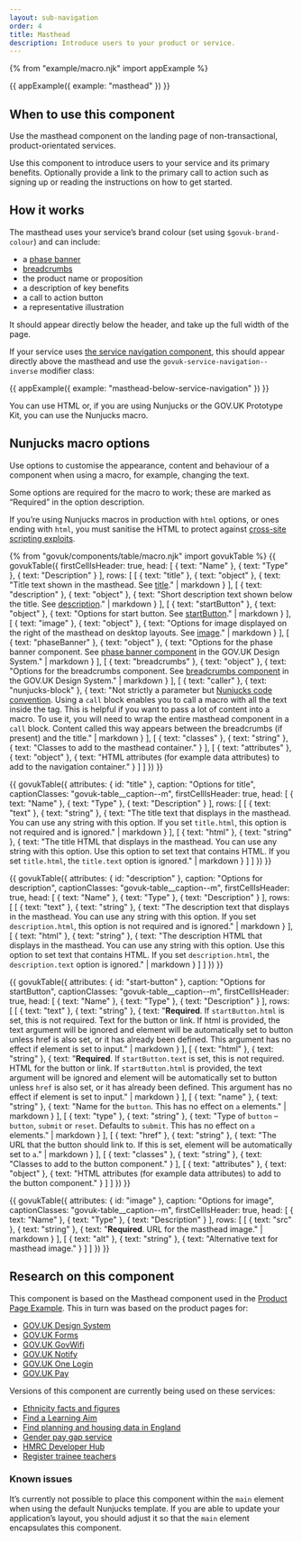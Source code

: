 ```yaml
---
layout: sub-navigation
order: 4
title: Masthead
description: Introduce users to your product or service.
---
```


{% from "example/macro.njk" import appExample %}

{{ appExample({
  example: "masthead"
}) }}

## When to use this component

Use the masthead component on the landing page of non-transactional, product-orientated services.

Use this component to introduce users to your service and its primary benefits. Optionally provide a link to the primary call to action such as signing up or reading the instructions on how to get started.

## How it works

The masthead uses your service’s brand colour (set using `$govuk-brand-colour`) and can include:

- a [phase banner](https://design-system.service.gov.uk/components/phase-banner/)
- [breadcrumbs](https://design-system.service.gov.uk/components/breadcrumbs/)
- the product name or proposition
- a description of key benefits
- a call to action button
- a representative illustration

It should appear directly below the header, and take up the full width of the page.

If your service uses [the service navigation component](https://design-system.service.gov.uk/components/service-navigation/), this should appear directly above the masthead and use the `govuk-service-navigation--inverse` modifier class:

{{ appExample({
  example: "masthead-below-service-navigation"
}) }}

You can use HTML or, if you are using Nunjucks or the GOV.UK Prototype Kit, you can use the Nunjucks macro.

## Nunjucks macro options

Use options to customise the appearance, content and behaviour of a component when using a macro, for example, changing the text.

Some options are required for the macro to work; these are marked as “Required” in the option description.

If you’re using Nunjucks macros in production with `html` options, or ones ending with `html`, you must sanitise the HTML to protect against [cross-site scripting exploits](https://developer.mozilla.org/en-US/docs/Glossary/Cross-site_scripting).

{% from "govuk/components/table/macro.njk" import govukTable %}
{{ govukTable({
  firstCellIsHeader: true,
  head: [
    { text: "Name" },
    { text: "Type" },
    { text: "Description" }
  ],
  rows: [
    [
      { text: "title" },
      { text: "object" },
      { text: "Title text shown in the masthead. See [title](#title)." | markdown }
    ],
    [
      { text: "description" },
      { text: "object" },
      { text: "Short description text shown below the title. See [description](#description)." | markdown }
    ],
    [
      { text: "startButton" },
      { text: "object" },
      { text: "Options for start button. See [startButton](#start-button)." | markdown }
    ],
    [
      { text: "image" },
      { text: "object" },
      { text: "Options for image displayed on the right of the masthead on desktop layouts. See [image](#image)." | markdown }
    ],
    [
      { text: "phaseBanner" },
      { text: "object" },
      { text: "Options for the phase banner component. See [phase banner component](https://design-system.service.gov.uk/components/phase-banner/) in the GOV.UK Design System." | markdown }
    ],
    [
      { text: "breadcrumbs" },
      { text: "object" },
      { text: "Options for the breadcrumbs component. See [breadcrumbs component](https://design-system.service.gov.uk/components/breadcrumbs/) in the GOV.UK Design System." | markdown }
    ],
    [
      { text: "caller" },
      { text: "nunjucks-block" },
      { text: "Not strictly a parameter but [Nunjucks code convention](https://mozilla.github.io/nunjucks/templating.html#call). Using a `call` block enables you to call a macro with all the text inside the tag. This is helpful if you want to pass a lot of content into a macro. To use it, you will need to wrap the entire masthead component in a `call` block. Content called this way appears between the breadcrumbs (if present) and the title." | markdown }
    ],
    [
      { text: "classes" },
      { text: "string" },
      { text: "Classes to add to the masthead container." }
    ],
    [
      { text: "attributes" },
      { text: "object" },
      { text: "HTML attributes (for example data attributes) to add to the navigation container." }
    ]
  ]
}) }}

{{ govukTable({
  attributes: { id: "title" },
  caption: "Options for title",
  captionClasses: "govuk-table__caption--m",
  firstCellIsHeader: true,
  head: [
    { text: "Name" },
    { text: "Type" },
    { text: "Description" }
  ],
  rows: [
    [
      { text: "text" },
      { text: "string" },
      { text: "The title text that displays in the masthead. You can use any string with this option. If you set `title.html`, this option is not required and is ignored." | markdown }
    ],
    [
      { text: "html" },
      { text: "string" },
      { text: "The title HTML that displays in the masthead. You can use any string with this option. Use this option to set text that contains HTML. If you set `title.html`, the `title.text` option is ignored." | markdown }
    ]
  ]
}) }}

{{ govukTable({
  attributes: { id: "description" },
  caption: "Options for description",
  captionClasses: "govuk-table__caption--m",
  firstCellIsHeader: true,
  head: [
    { text: "Name" },
    { text: "Type" },
    { text: "Description" }
  ],
  rows: [
    [
      { text: "text" },
      { text: "string" },
      { text: "The description text that displays in the masthead. You can use any string with this option. If you set `description.html`, this option is not required and is ignored." | markdown }
    ],
    [
      { text: "html" },
      { text: "string" },
      { text: "The description HTML that displays in the masthead. You can use any string with this option. Use this option to set text that contains HTML. If you set `description.html`, the `description.text` option is ignored." | markdown }
    ]
  ]
}) }}

{{ govukTable({
  attributes: { id: "start-button" },
  caption: "Options for startButton",
  captionClasses: "govuk-table__caption--m",
  firstCellIsHeader: true,
  head: [
    { text: "Name" },
    { text: "Type" },
    { text: "Description" }
  ],
  rows: [
    [
      { text: "text" },
      { text: "string" },
      { text: "**Required**. If `startButton.html` is set, this is not required. Text for the button or link. If html is provided, the text argument will be ignored and element will be automatically set to button unless href is also set, or it has already been defined. This argument has no effect if element is set to input." | markdown }
    ],
    [
      { text: "html" },
      { text: "string" },
      { text: "**Required**. If `startButton.text` is set, this is not required. HTML for the button or link. If `startButton.html` is provided, the text argument will be ignored and element will be automatically set to button unless `href` is also set, or it has already been defined. This argument has no effect if element is set to input." | markdown }
    ],
    [
      { text: "name" },
      { text: "string" },
      { text: "Name for the `button`. This has no effect on `a` elements." | markdown }
    ],
    [
      { text: "type" },
      { text: "string" },
      { text: "Type of `button` – `button`, `submit` or `reset`. Defaults to `submit`. This has no effect on `a` elements." | markdown }
    ],
    [
      { text: "href" },
      { text: "string" },
      { text: "The URL that the button should link to. If this is set, element will be automatically set to `a`." | markdown }
    ],
    [
      { text: "classes" },
      { text: "string" },
      { text: "Classes to add to the button component." }
    ],
    [
      { text: "attributes" },
      { text: "object" },
      { text: "HTML attributes (for example data attributes) to add to the button component." }
    ]
  ]
}) }}

{{ govukTable({
  attributes: { id: "image" },
  caption: "Options for image",
  captionClasses: "govuk-table__caption--m",
  firstCellIsHeader: true,
  head: [
    { text: "Name" },
    { text: "Type" },
    { text: "Description" }
  ],
  rows: [
    [
      { text: "src" },
      { text: "string" },
      { text: "**Required**. URL for the masthead image." | markdown }
    ],
    [
      { text: "alt" },
      { text: "string" },
      { text: "Alternative text for masthead image." }
    ]
  ]
}) }}

## Research on this component

This component is based on the Masthead component used in the [Product Page Example](https://github.com/alphagov/product-page-example). This in turn was based on the product pages for:

- [GOV.UK Design System](https://design-system.service.gov.uk)
- [GOV.UK Forms](https://www.forms.service.gov.uk)
- [GOV.UK GovWifi](https://www.wifi.service.gov.uk)
- [GOV.UK Notify](https://www.notifications.service.gov.uk)
- [GOV.UK One Login](https://www.sign-in.service.gov.uk)
- [GOV.UK Pay](https://www.payments.service.gov.uk)

Versions of this component are currently being used on these services:

- [Ethnicity facts and figures](https://www.ethnicity-facts-figures.service.gov.uk)
- [Find a Learning Aim](https://submit-learner-data.service.gov.uk/find-a-learning-aim/)
- [Find planning and housing data in England](https://www.planning.data.gov.uk/)
- [Gender pay gap service](https://gender-pay-gap.service.gov.uk)
- [HMRC Developer Hub](https://developer.service.hmrc.gov.uk/api-documentation)
- [Register trainee teachers](https://www.register-trainee-teachers.service.gov.uk)

### Known issues

It’s currently not possible to place this component within the `main` element when using the default Nunjucks template. If you are able to update your application’s layout, you should adjust it so that the `main` element encapsulates this component.
